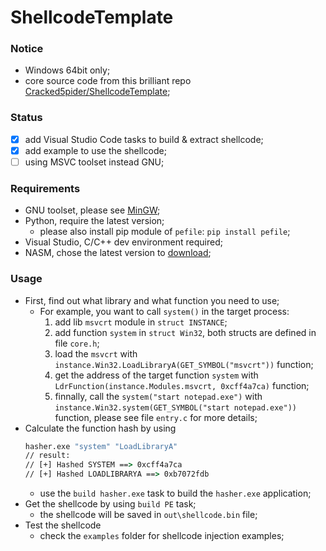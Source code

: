 # ShellcodeTemplate

### Notice
- Windows 64bit only;
- core source code from this brilliant repo [Cracked5pider/ShellcodeTemplate](https://github.com/Cracked5pider/ShellcodeTemplate);

### Status
- [x] add Visual Studio Code tasks to build & extract shellcode;
- [x] add example to use the shellcode;
- [ ] using MSVC toolset instead GNU;

### Requirements
- GNU toolset, please see [MinGW](https://www.mingw-w64.org/downloads/);
- Python, require the latest version;
  - please also install pip module of `pefile`: `pip install pefile`;
- Visual Studio, C/C++ dev environment required;
- NASM, chose the latest version to [download](https://www.nasm.us/pub/nasm/releasebuilds/);

### Usage
- First, find out what library and what function you need to use;
  - For example, you want to call `system()` in the target process: 
    1. add lib `msvcrt` module in `struct INSTANCE`;
    2. add function `system` in `struct Win32`, both structs are defined in file `core.h`;
    3. load the `msvcrt` with `instance.Win32.LoadLibraryA(GET_SYMBOL("msvcrt"))` function;
    4. get the address of the target function `system` with `LdrFunction(instance.Modules.msvcrt, 0xcff4a7ca)` function;
    5. finnally, call the `system("start notepad.exe")` with `instance.Win32.system(GET_SYMBOL("start notepad.exe"))` function, please see file `entry.c` for more details;
- Calculate the function hash by using
  ```cmd
  hasher.exe "system" "LoadLibraryA"
  // result:
  // [+] Hashed SYSTEM ==> 0xcff4a7ca
  // [+] Hashed LOADLIBRARYA ==> 0xb7072fdb
  ```
  - use the `build hasher.exe` task to build the `hasher.exe` application;
- Get the shellcode by using `build PE` task;
  - the shellcode will be saved in `out\shellcode.bin` file;
- Test the shellcode
  - check the `examples` folder for shellcode injection examples;
